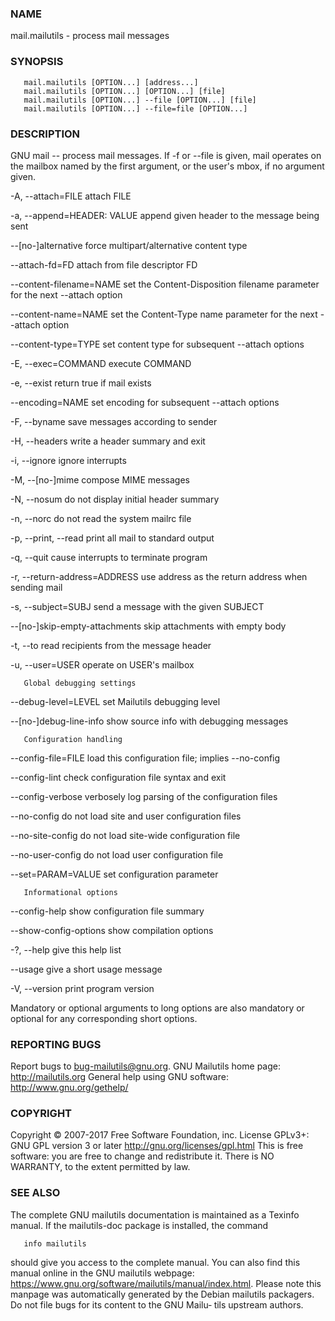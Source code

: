 ### NAME
mail.mailutils - process mail messages

### SYNOPSIS
       mail.mailutils [OPTION...] [address...]
       mail.mailutils [OPTION...] [OPTION...] [file]
       mail.mailutils [OPTION...] --file [OPTION...] [file]
       mail.mailutils [OPTION...] --file=file [OPTION...]

### DESCRIPTION
GNU  mail  --  process  mail  messages.  If -f or --file is given, mail
operates on the mailbox named by the  first  argument,  or  the  user's
mbox, if no argument given.

-A, --attach=FILE
       attach FILE

-a,  --append=HEADER:  VALUE  append  given header to the message being
       sent

--[no-]alternative
       force multipart/alternative content type

--attach-fd=FD
       attach from file descriptor FD

--content-filename=NAME
       set the Content-Disposition  filename  parameter  for  the  next
       --attach option

--content-name=NAME
       set the Content-Type name parameter for the next --attach option

--content-type=TYPE
       set content type for subsequent --attach options

-E, --exec=COMMAND
       execute COMMAND

-e, --exist
       return true if mail exists

--encoding=NAME
       set encoding for subsequent --attach options

-F, --byname
       save messages according to sender

-H, --headers
       write a header summary and exit

-i, --ignore
       ignore interrupts

-M, --[no-]mime
       compose MIME messages

-N, --nosum
       do not display initial header summary

-n, --norc
       do not read the system mailrc file

-p, --print, --read
       print all mail to standard output

-q, --quit
       cause interrupts to terminate program

-r, --return-address=ADDRESS
       use address as the return address when sending mail

-s, --subject=SUBJ
       send a message with the given SUBJECT

--[no-]skip-empty-attachments
       skip attachments with empty body

-t, --to
       read recipients from the message header

-u, --user=USER
       operate on USER's mailbox

       Global debugging settings

--debug-level=LEVEL
       set Mailutils debugging level

--[no-]debug-line-info show source info with debugging messages

       Configuration handling

--config-file=FILE
       load this configuration file; implies --no-config

--config-lint
       check configuration file syntax and exit

--config-verbose
       verbosely log parsing of the configuration files

--no-config
       do not load site and user configuration files

--no-site-config
       do not load site-wide configuration file

--no-user-config
       do not load user configuration file

--set=PARAM=VALUE
       set configuration parameter

       Informational options

--config-help
       show configuration file summary

--show-config-options
       show compilation options

-?, --help
       give this help list

--usage
       give a short usage message

-V, --version
       print program version

Mandatory  or  optional arguments to long options are also mandatory or
optional for any corresponding short options.

### REPORTING BUGS
Report bugs to <bug-mailutils@gnu.org>.
GNU Mailutils home page: <http://mailutils.org>
General help using GNU software: <http://www.gnu.org/gethelp/>

### COPYRIGHT
Copyright © 2007-2017 Free Software Foundation, inc.   License  GPLv3+:
GNU GPL version 3 or later <http://gnu.org/licenses/gpl.html>
This  is  free  software:  you  are free to change and redistribute it.
There is NO WARRANTY, to the extent permitted by law.

### SEE ALSO
The complete GNU mailutils documentation is  maintained  as  a  Texinfo
manual. If the mailutils-doc package is installed, the command

       info mailutils

should give you access to the complete manual.
You can also find this manual online in the GNU mailutils webpage:
https://www.gnu.org/software/mailutils/manual/index.html.
Please  note  this  manpage  was  automatically generated by the Debian
mailutils packagers. Do not file bugs for its content to the GNU Mailu‐
tils upstream authors.

